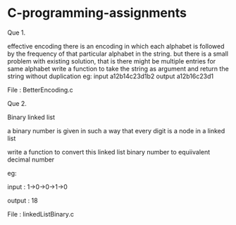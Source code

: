 # C-programming-assignments
Que 1.

effective encoding
there is an encoding in which each alphabet is followed by the frequency of that particular 
alphabet in the string.
but there is a small problem with existing solution, that is there might be multiple entries for 
same alphabet
write a function to take the string as argument and return the string without duplication
eg:
input a12b14c23d1b2
output a12b16c23d1

File : BetterEncoding.c


Que 2.

Binary linked list

a binary number is given in such a way that every digit is a node in a linked list

write a function to convert this linked list binary number to equiivalent decimal number

eg:

input : 1->0->0->1->0

output : 18

File : linkedListBinary.c